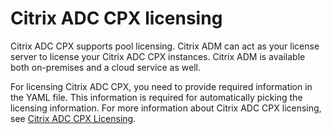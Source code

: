 # Citrix ADC CPX licensing

Citrix ADC CPX supports pool licensing. Citrix ADM can act as your license server to license your Citrix ADC CPX instances. Citrix ADM is available both on-premises and a cloud service as well.

For licensing Citrix ADC CPX, you need to provide required information in the YAML file. This information is required for automatically picking the licensing information. For more information about Citrix ADC CPX licensing, see [Citrix ADC CPX Licensing](https://docs.citrix.com/en-us/citrix-adc-cpx/current-release/cpx-licensing.html).